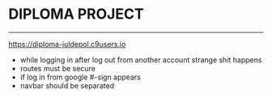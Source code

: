 # DIPLOMA PROJECT #
-------------------------------------------------------------------------------
https://diploma-juldepol.c9users.io

* while logging in after log out from another account strange shit happens
* routes must be secure 
* if log in from google #-sign appears
* navbar should be separated